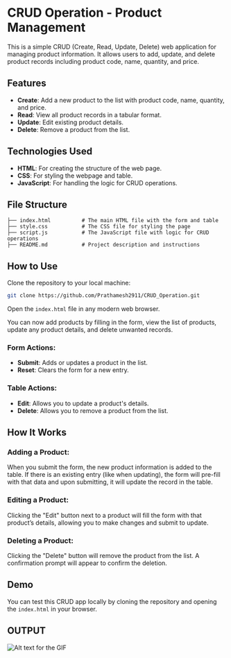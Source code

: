 # CRUD Operation - Product Management

This is a simple CRUD (Create, Read, Update, Delete) web application for managing product information. It allows users to add, update, and delete product records including product code, name, quantity, and price.

## Features
- **Create**: Add a new product to the list with product code, name, quantity, and price.
- **Read**: View all product records in a tabular format.
- **Update**: Edit existing product details.
- **Delete**: Remove a product from the list.

## Technologies Used
- **HTML**: For creating the structure of the web page.
- **CSS**: For styling the webpage and table.
- **JavaScript**: For handling the logic for CRUD operations.

## File Structure

```plaintext
├── index.html          # The main HTML file with the form and table
├── style.css           # The CSS file for styling the page
├── script.js           # The JavaScript file with logic for CRUD operations
├── README.md           # Project description and instructions
```
## How to Use

Clone the repository to your local machine:

```bash
git clone https://github.com/Prathamesh2911/CRUD_Operation.git
```
Open the `index.html` file in any modern web browser.

You can now add products by filling in the form, view the list of products, update any product details, and delete unwanted records.

### Form Actions:
- **Submit**: Adds or updates a product in the list.
- **Reset**: Clears the form for a new entry.

### Table Actions:
- **Edit**: Allows you to update a product's details.
- **Delete**: Allows you to remove a product from the list.


## How It Works

### Adding a Product:

When you submit the form, the new product information is added to the table.
If there is an existing entry (like when updating), the form will pre-fill with that data and upon submitting, it will update the record in the table.

### Editing a Product:

Clicking the "Edit" button next to a product will fill the form with that product’s details, allowing you to make changes and submit to update.

### Deleting a Product:

Clicking the "Delete" button will remove the product from the list. A confirmation prompt will appear to confirm the deletion.

## Demo

You can test this CRUD app locally by cloning the repository and opening the `index.html` in your browser.

## OUTPUT

<img src="![CRUD_Operation](https://github.com/user-attachments/assets/9ca6b510-a0a5-4005-8614-813c424aeca1)" alt="Alt text for the GIF" />


